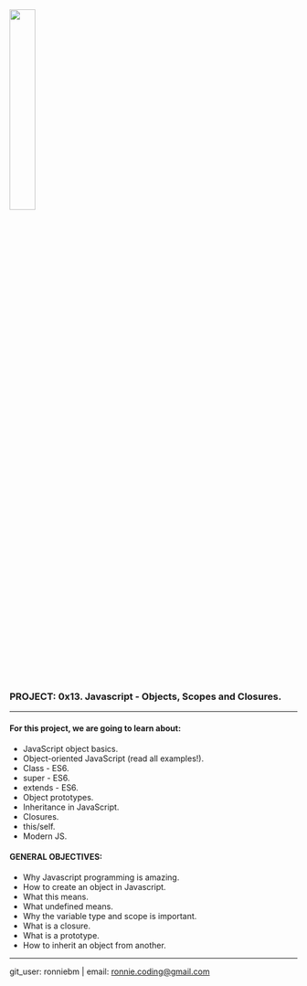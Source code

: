 <img src="https://camo.githubusercontent.com/04a8a9a456b8ecafad2eb4f2cff6803cd0194496/687474703a2f2f7777772e686f6c626572746f6e7363686f6f6c2e636f6d2f686f6c626572746f6e2d6c6f676f2e706e67" width=30%/>  



### PROJECT: 0x13. Javascript - Objects, Scopes and Closures.
---

#### For this project, we are going to learn about:<br>

- JavaScript object basics.  
- Object-oriented JavaScript (read all examples!).  
- Class - ES6.  
- super - ES6.  
- extends - ES6.  
- Object prototypes.  
- Inheritance in JavaScript.  
- Closures.  
- this/self.  
- Modern JS.  

#### GENERAL OBJECTIVES:<br>

- Why Javascript programming is amazing.  
- How to create an object in Javascript.  
- What this means.  
- What undefined means.  
- Why the variable type and scope is important.  
- What is a closure.  
- What is a prototype.  
- How to inherit an object from another.  

---
git_user: ronniebm  |  email: ronnie.coding@gmail.com
